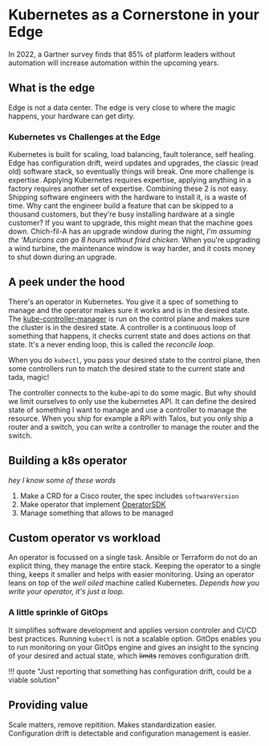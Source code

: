 # Kubernetes as a Cornerstone in your Edge

In 2022, a Gartner survey finds that 85% of platform leaders without automation will increase automation within the upcoming years.

## What is the edge

Edge is not a data center. The edge is very close to where the magic happens, your hardware can get dirty.

### Kubernetes vs Challenges at the Edge

Kubernetes is built for scaling, load balancing, fault tolerance, self healing. Edge has configuration drift, weird updates and upgrades, the classic (read old) software stack, so eventually things will break.
One more challenge is expertise. Applying Kubernetes requires expertise, applying anything in a factory requires another set of expertise. Combining these 2 is not easy. Shipping software engineers with the
hardware to install it, is a waste of time. Why cant the engineer build a feature that can be skipped to a thousand customers, but they're busy installing hardware at a single customer? If you want to upgrade,
this might mean that the machine goes down. Chich-fil-A has an upgrade window during the night, _I'm assuming the 'Muricans can go 8 hours without fried chicken._ When you're upgrading a wind turbine, the
maintenance window is way harder, and it costs money to shut down during an upgrade.

## A peek under the hood

There's an operator in Kubernetes. You give it a spec of something to manage and the operator makes sure it works and is in the desired state. The [kube-controller-manager](https://kubernetes.io/docs/reference/command-line-tools-reference/kube-controller-manager/) is run on the control plane and makes sure the cluster is in the desired state. A controller is a continuous loop of something that happens, it checks current
state and does actions on that state. It's a never ending loop, this is called the _reconcile loop_. 

When you do `kubectl`, you pass your desired state to the control plane, then some controllers run to match the desired state to the current state and tada, magic!

The controller connects to the kube-api to do some magic. But why should we limit ourselves to only use the kubernetes API. It can define the desired state of something I want to manage and use a controller
to manage the resource. When you ship for example a RPi with Talos, but you only ship a router and a switch, you can write a controller to manage the router and the switch.

## Building a k8s operator

_hey I know some of these words_

1. Make a CRD for a Cisco router, the spec includes `softwareVersion`
2. Make operator that implement [OperatorSDK](https://sdk.operatorframework.io/)
3. Manage something that allows to be managed

## Custom operator vs workload

An operator is focussed on a single task. Ansible or Terraform do not do an explicit thing, they manage the entire stack. Keeping the operator to a single thing, keeps it smaller and helps with easier monitoring.
Using an operator leans on top of the _well oiled_ machine called Kubernetes. _Depends how you write your operator, it's just a loop._ 

### A little sprinkle of GitOps

It simplifies software development and applies version controler and CI/CD best practices. Running `kubectl` is not a scalable option. GitOps enables you to run monitoring on your GitOps engine and gives
an insight to the syncing of your desired and actual state, which ~~limits~~ removes configuration drift.

!!! quote "Just reporting that something has configuration drift, could be a viable solution"

## Providing value

Scale matters, remove repitition. Makes standardization easier. Configuration drift is detectable and configuration management is easier.
